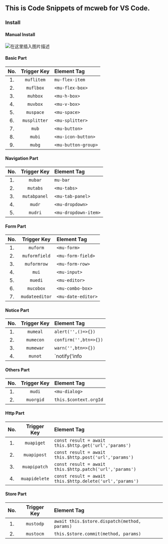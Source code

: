 ## This is Code Snippets of mcweb for VS Code.

### Install

#### Manual Install
![在这里插入图片描述](https://img-blog.csdnimg.cn/2020060809502338.png?x-oss-process=image/watermark,type_ZmFuZ3poZW5naGVpdGk,shadow_10,text_aHR0cHM6Ly9ibG9nLmNzZG4ubmV0L3Jlc19taW4=,size_16,color_FFFFFF,t_70#pic_center)


#### Basic Part
|No.|Trigger&nbsp;Key|Element Tag|
|:------:|:--------------:|:--------|
|1. | `muflitem` | `mu-flex-item` |
|2. | `muflbox` | `<mu-flex-box>` |
|3. | `muhbox` | `<mu-h-box>` |
|4. | `muvbox` | `<mu-v-box>` |
|5. | `muspace` | `<mu-space>` |
|6. | `musplitter` | `<mu-splitter>` |
|7. | `mub` | `<mu-button>` |
|8. | `mubi` | `<mu-icon-button>` |
|9. | `mubg` | `<mu-button-group>` |


#### Navigation Part
|No.|Trigger&nbsp;Key|Element Tag|
|:------:|:--------------:|:--------|
|1. | `mubar` | `mu-bar` |
|2. | `mutabs` | `<mu-tabs>` |
|3. | `mutabpanel` | `<mu-tab-panel>` |
|4. | `mudr` | `<mu-dropdown>` |
|5. | `mudri` | `<mu-dropdown-item>` |



#### Form Part

|No. |  Trigger&nbsp;Key | Element Tag|
|:------:|:--------------:|:--------|
|1. | `muform` | `<mu-form>` |
|2. | `muformfield` | `<mu-form-field>` |
|3. | `muformrow` | `<mu-form-row>` |
|4. | `mui` | `<mu-input>` |
|5. | `muedi` | `<mu-editor>` |
|6. | `mucobox` | `<mu-combo-box>` |
|7. | `mudateeditor` | `<mu-date-editor>` |


#### Notice Part

|No. |  Trigger Key | Element Tag|
|:------:|:--------------:|:--------|
|1. | `mumeal` | `alert('',()=>{})` |
|2. | `mumecon` | 	`confirm('',btn=>{})` |
|3. | `mumewar` | 	`warn('',btn=>{})` |
|4. | `munot` | 	`notify('info|success|warning|error','message')` |


#### Others Part
|No. |  Trigger Key | Element Tag|
|:------:|:--------------:|:--------|
|1. | `mudi` | `<mu-dialog>` |
|2. | `muorgid` | `this.$context.orgId` |

#### Http Part

|No. |  Trigger Key | Element Tag|
|:------:|:--------------:|:--------|
|1. | `muapiget` | `const result = await this.$http.get('url','params')` |
|2. | `muapipost` | 	`const result = await this.$http.post('url','params')` |
|3. | `muapipatch` | 	`const result = await this.$http.patch('url','params')` |
|4. | `muapidelete` | 	`const result = await this.$http.delete('url','params')` |

#### Store Part
|No. |  Trigger Key | Element Tag|
|:------:|:--------------:|:--------|
|1. | `mustodp` | `await this.$store.dispatch(method, params)` |
|2. | `mustocm` | `this.$store.commit(method, params)` |



